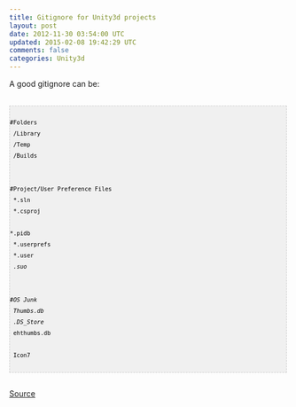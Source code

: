 ```yaml
---
title: Gitignore for Unity3d projects
layout: post
date: 2012-11-30 03:54:00 UTC
updated: 2015-02-08 19:42:29 UTC
comments: false
categories: Unity3d
---
```

A good gitignore can be:<br /><br /><pre style="background-image: URL(http://2.bp.blogspot.com/_z5ltvMQPaa8/SjJXr_U2YBI/AAAAAAAAAAM/46OqEP32CJ8/s320/codebg.gif); background: #f0f0f0; border: 1px dashed #CCCCCC; color: black; font-family: arial; font-size: 12px; height: auto; line-height: 20px; overflow: auto; padding: 0px; text-align: left; width: 99%;"><code style="color: black; word-wrap: normal;"> #Folders  <br /> /Library  <br /> /Temp  <br /> /Builds  <br />   <br /> #Project/User Preference Files  <br /> *.sln  <br /> *.csproj  <br /> *.pidb  <br /> *.userprefs  <br /> *.user  <br /> *.suo  <br />   <br /> #OS Junk  <br /> Thumbs.db  <br /> .DS_Store*  <br /> ehthumbs.db  <br /> Icon7  <br /></code></pre><br /><a href="http://www.lanoiadimuu.it/2012/03/git-and-unity3d/">Source</a>